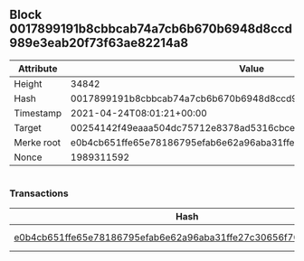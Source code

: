 ## Block 0017899191b8cbbcab74a7cb6b670b6948d8ccd989e3eab20f73f63ae82214a8

Attribute | Value
--- | ---
Height | 34842
Hash | 0017899191b8cbbcab74a7cb6b670b6948d8ccd989e3eab20f73f63ae82214a8
Timestamp | 2021-04-24T08:01:21+00:00
Target | 00254142f49eaaa504dc75712e8378ad5316cbcead634704b3734b6271167cc4
Merke root | e0b4cb651ffe65e78186795efab6e62a96aba31ffe27c30656f70211c97a9eac
Nonce | 1989311592

```

```

### Transactions

Hash | Amount
--- | ---
[e0b4cb651ffe65e78186795efab6e62a96aba31ffe27c30656f70211c97a9eac](e0b4cb651ffe65e78186795efab6e62a96aba31ffe27c30656f70211c97a9eac.md) | 10.00000000 SKEPTI 

